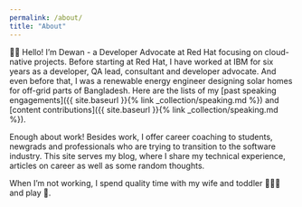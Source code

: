 ```yaml
---
permalink: /about/
title: "About"
---
```


👋🏽 Hello! I’m Dewan - a Developer Advocate at Red Hat focusing on cloud-native projects. Before starting at Red Hat, I have worked at IBM for six years as a developer, QA lead, consultant and developer advocate. And even before that, I was a renewable energy engineer designing solar homes for off-grid parts of Bangladesh. Here are the lists of my [past speaking engagements]({{ site.baseurl }}{% link _collection/speaking.md %}) and [content contributions]({{ site.baseurl }}{% link _collection/speaking.md %}). 

Enough about work! Besides work, I offer career coaching to students, newgrads and professionals who are trying to transition to the software industry. This site serves my blog, where I share my technical experience, articles on career as well as some random thoughts. 

When I’m not working, I spend quality time with my wife and toddler 👨‍👩‍👦 and play 🎱.
